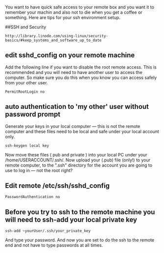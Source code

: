 You want to have quick safe access to your remote box and you want it to remember your machin and also not to die when you get a coffee or something. Here are tips for your ssh environment setup.

##SSH and Security 

    http://library.linode.com/using-linux/security-basics/#keep_systems_and_software_up_to_date

## edit sshd_config on your remote machine  

Add the following line if you want to disable the root remote access. This is recommended and you will need to have another user to access the computer. So make sure you do this when you know you can access safely from your other user.

    PermitRootLogin no

## auto authentication to 'my other' user without password prompt 

Generate your keys in your local computer — this is not the remote computer and these files need to be local and safe under your local account only. 

    ssh-keygen local key 

Now move these files ( pub and private ) into your local PC under your /home/USERACCOUNT/.ssh/. Now upload your (.pub) file (only!) to your remote computer, to the ".ssh" directory for the account you are going to use to log in — not the root right? 

## Edit remote /etc/ssh/sshd_config 

    PasswordAuthentication no

## Before you try to ssh to the remote machine you will need to ssh-add your local private key

    ssh-add ~yourUser/.ssh/your_private_key

And type your password. And now you are set to do the ssh to the remote end and not have to type passwords at all times. 

